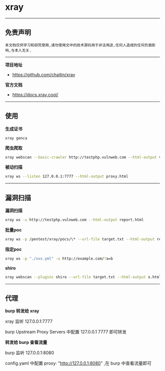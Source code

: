 # xray

---

## 免责声明

`本文档仅供学习和研究使用,请勿使用文中的技术源码用于非法用途,任何人造成的任何负面影响,与本人无关.`

---

**项目地址**
- https://github.com/chaitin/xray

**官方文档**
- https://docs.xray.cool/

---

## 使用

**生成证书**
```
xray genca
```

**爬虫爬取**

```bash
xray webscan --basic-crawler http://testphp.vulnweb.com --html-output vuln.html
```

**被动扫描**

```bash
xray ws --listen 127.0.0.1:7777 --html-output proxy.html
```

---

## 漏洞扫描

**漏洞扫描**
```bash
xray ws -u http://testphp.vulnweb.com --html-output report.html
```

**批量poc**
```bash
xray ws -p /pentest/xray/pocs/\* --url-file target.txt --html-output report.html
```

**指定poc**
```bash
xray ws -p "./xxx.yml" -u http://example.com/?a=b
```

**shiro**
```bash
xray webscan --plugins shiro --url-file target.txt --html-output x.html
```

---

## 代理

**burp 转发给 xray**

xray 监听 127.0.0.1:7777

burp Upstream Proxy Servers 中配置 127.0.0.1 7777 即可转发

**转发给 burp 查看流量**

burp 监听 127.0.0.1:8080

config.yaml 中配置 proxy: "http://127.0.0.1:8080" ,在 burp 中查看流量即可
